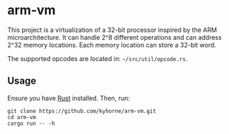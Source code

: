 # arm-vm

This project is a virtualization of a 32-bit processor inspired by the ARM microarchitecture. It can handle 2^8 different operations and can address 2^32 memory locations. Each memory location can store a 32-bit word.

The supported opcodes are located in: `~/src/util/opcode.rs`.

## Usage

Ensure you have [Rust](https://www.rust-lang.org/tools/install) installed. Then, run:

```
git clone https://github.com/kyhorne/arm-vm.git
cd arm-vm
cargo run -- -h
```
